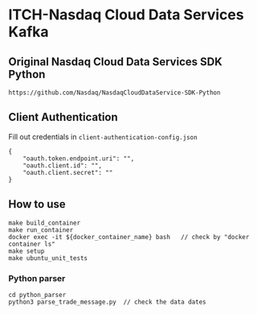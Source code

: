 # ITCH-Nasdaq Cloud Data Services Kafka

## Original Nasdaq Cloud Data Services SDK Python
```https://github.com/Nasdaq/NasdaqCloudDataService-SDK-Python```

## Client Authentication
Fill out credentials in ```client-authentication-config.json```

```
{
    "oauth.token.endpoint.uri": "",
    "oauth.client.id": "",
    "oauth.client.secret": ""
}
```

## How to use
```
make build_container
make run_container
docker exec -it ${docker_container_name} bash   // check by "docker container ls"
make setup
make ubuntu_unit_tests
```

### Python parser
```
cd python_parser
python3 parse_trade_message.py  // check the data dates
```